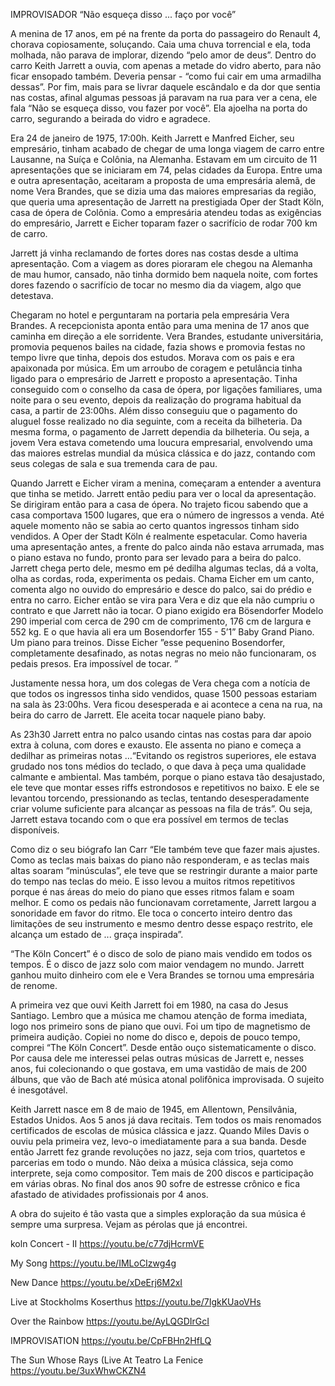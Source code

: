 IMPROVISADOR
“Não esqueça disso ... faço por você”

A menina de 17 anos, em pé na frente da porta do passageiro do Renault 4, chorava copiosamente, soluçando. Caia uma chuva torrencial e ela, toda molhada, não parava de implorar, dizendo “pelo amor de deus”. Dentro do carro Keith Jarrett a ouvia, com apenas a metade do vidro aberto, para não ficar ensopado também. Deveria pensar - “como fui cair em uma armadilha dessas”. Por fim, mais para se livrar daquele escândalo e da dor que sentia nas costas, afinal algumas pessoas já paravam na rua para ver a cena, ele fala “Não se esqueça disso, vou fazer por você”. Ela ajoelha na porta do carro, segurando a beirada do vidro e agradece. 

Era 24 de janeiro de 1975, 17:00h. Keith Jarrett e Manfred Eicher, seu empresário, tinham acabado de chegar de uma longa viagem de carro entre Lausanne, na Suíça e Colônia, na Alemanha.  Estavam em um circuito de 11 apresentações que se iniciaram em 74, pelas cidades da Europa. Entre uma e outra apresentação, aceitaram a proposta de uma empresária alemã, de nome Vera Brandes, que se dizia uma das maiores empresarias da região, que queria uma apresentação de Jarrett na prestigiada Oper der Stadt Köln, casa de ópera de Colônia. Como a empresária atendeu todas as exigências do empresário, Jarrett e Eicher toparam fazer o sacrifício de rodar 700 km de carro. 

Jarrett já vinha reclamando de fortes dores nas costas desde a ultima apresentação. Com a viagem as dores pioraram ele chegou na Alemanha de mau humor,   cansado, não tinha dormido bem naquela noite, com fortes dores fazendo o sacrifício de tocar no mesmo dia da viagem, algo que detestava.

Chegaram no hotel e perguntaram na portaria pela empresária Vera Brandes. A recepcionista aponta então para uma menina de 17 anos que caminha em direção a ele sorridente. Vera Brandes, estudante universitária, promovia pequenos bailes na cidade, fazia shows e promovia festas no tempo livre que tinha, depois dos estudos. Morava com os pais e era apaixonada por música. Em um arroubo de coragem e petulância tinha ligado para o empresário de Jarrett e proposto a  apresentação. Tinha conseguido com o conselho da casa de ópera, por ligações familiares, uma noite para o seu evento, depois da realização do  programa habitual da casa, a partir de 23:00hs. Além disso conseguiu que o pagamento do aluguel fosse realizado no dia seguinte, com a receita da bilheteria. Da mesma forma, o pagamento de Jarrett dependia da bilheteria. Ou seja, a jovem Vera estava cometendo uma loucura empresarial, envolvendo uma das maiores estrelas mundial da música clássica e do jazz, contando com seus colegas de sala e sua tremenda cara de pau. 

Quando Jarrett e Eicher viram a menina, começaram a entender a aventura que tinha se metido. Jarrett então pediu para ver o local da apresentação. Se dirigiram então para a casa de ópera. No trajeto ficou sabendo que a casa comportava 1500 lugares, que era o número de ingressos a venda. Até aquele momento não se sabia ao certo quantos ingressos tinham sido vendidos. A Oper der Stadt Köln é realmente espetacular. Como haveria uma apresentação antes, a frente do palco ainda não estava arrumada, mas o piano estava no fundo, pronto para ser levado para a beira do palco. Jarrett chega perto dele, mesmo em pé dedilha algumas teclas, dá a volta, olha as cordas, roda, experimenta os pedais. Chama Eicher em um canto, comenta algo no ouvido do empresário e desce do palco, sai do prédio e entra no carro. Eicher então se vira para Vera e diz que ela não cumpriu o contrato e que Jarrett não ia tocar. O piano exigido era Bösendorfer Modelo 290 imperial com cerca de 290 cm de comprimento, 176 cm de largura e 552 kg. E o que havia ali era um Bosendorfer 155 - 5’1” Baby Grand Piano. Um piano para treinos. Disse Eicher ”esse pequenino Bosendorfer, completamente desafinado, as notas negras no meio não funcionaram, os pedais presos. Era impossível de tocar. ”

Justamente nessa hora, um dos colegas de Vera chega com a notícia de que todos os ingressos tinha sido vendidos, quase 1500 pessoas estariam na sala às 23:00hs. Vera ficou desesperada e ai acontece a cena na rua, na beira do carro de Jarrett. Ele aceita tocar naquele piano baby.

As 23h30 Jarrett entra no palco usando  cintas nas costas para dar apoio extra à coluna,  com  dores e  exausto.  Ele assenta no piano e começa a dedilhar as primeiras notas …“Evitando os registros superiores, ele estava grudado nos tons médios do teclado, o que dava à peça uma qualidade calmante e ambiental. Mas também, porque o piano estava tão desajustado, ele teve que montar esses riffs estrondosos e repetitivos no baixo. E ele se levantou torcendo, pressionando as teclas, tentando desesperadamente criar volume suficiente para alcançar as pessoas na fila de trás”. Ou seja, Jarrett estava tocando com o que era possível em termos de teclas disponíveis. 

Como diz o seu biógrafo Ian Carr “Ele também teve que fazer mais ajustes. Como as teclas mais baixas do piano não responderam, e as teclas mais altas soaram “minúsculas”, ele teve que se restringir durante a maior parte do tempo nas teclas  do meio. E isso levou a muitos ritmos repetitivos porque é nas áreas do meio do piano que esses ritmos falam e soam melhor. E como os pedais não funcionavam corretamente, Jarrett largou a sonoridade em favor do ritmo. Ele toca o concerto inteiro dentro das limitações de seu instrumento  e mesmo dentro desse espaço restrito, ele alcança um estado de ... graça inspirada”.

“The Köln Concert” é o disco de solo de piano mais vendido em todos os tempos. É o disco de jazz solo com maior vendagem no mundo. Jarrett ganhou muito dinheiro com ele e Vera Brandes se tornou uma empresária de renome.

A primeira vez que ouvi Keith Jarrett foi em 1980, na casa do Jesus Santiago. Lembro que a música me chamou  atenção de forma imediata, logo nos primeiro sons de piano que ouvi. Foi um tipo de magnetismo de primeira audição. Copiei no nome do disco e, depois de pouco tempo, comprei “The Köln Concert”. Desde então ouço sistematicamente o disco. Por causa dele me interessei pelas outras músicas de Jarrett e, nesses anos, fui colecionando o que gostava, em uma vastidão de mais de 200 álbuns, que vão de Bach até música atonal polifônica improvisada. O sujeito é inesgotável.

Keith Jarrett nasce em 8 de maio de 1945, em Allentown, Pensilvânia, Estados Unidos. Aos 5 anos já dava recitais. Tem todos os mais renomados certificados de escolas de música clássica e jazz. Quando Miles Davis o ouviu pela primeira vez, levo-o imediatamente para a sua banda. Desde então Jarrett fez grande revoluções no jazz, seja com trios, quartetos e parcerias em todo o mundo. Não deixa a música clássica, seja como interprete, seja como compositor. Tem mais de 200 discos e participação em várias obras. No final dos anos 90  sofre de estresse crônico e fica afastado de atividades profissionais por 4 anos. 

A obra do sujeito é tão vasta que a simples exploração da sua música é sempre uma surpresa. Vejam as pérolas que já encontrei.

koln Concert -  II
 https://youtu.be/c77djHcrmVE
 
My Song
 https://youtu.be/IMLoCIzwg4g
 
New Dance
 https://youtu.be/xDeErj6M2xI
 
Live at Stockholms Koserthus
 https://youtu.be/7IgkKUaoVHs
 
Over the Rainbow
 https://youtu.be/AyLQGDIrGcI
 
 IMPROVISATION
 https://youtu.be/CpFBHn2HfLQ
 
The Sun Whose Rays (Live At Teatro La Fenice
 https://youtu.be/3uxWhwCKZN4
 

